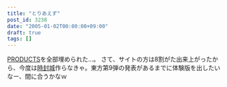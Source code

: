 ```yaml
---
title: "とりあえず"
post_id: 3238
date: "2005-01-02T00:00:00+09:00"
draft: true
tags: []
---
```



[PRODUCTS](https://danmaq.com/category/products)を全部埋められた…。 さて、サイトの方は8割がた出来上がったから、今度は[時封城](https://danmaq.com/!/thA/)作らなきゃ。東方第9弾の発表があるまでに体験版を出したいなー、間に合うかなｗ

